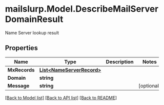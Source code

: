 # mailslurp.Model.DescribeMailServerDomainResult
Name Server lookup result

## Properties

Name | Type | Description | Notes
------------ | ------------- | ------------- | -------------
**MxRecords** | [**List&lt;NameServerRecord&gt;**](NameServerRecord) |  | 
**Domain** | **string** |  | 
**Message** | **string** |  | [optional] 

[[Back to Model list]](../README#documentation-for-models) [[Back to API list]](../README#documentation-for-api-endpoints) [[Back to README]](../README)

